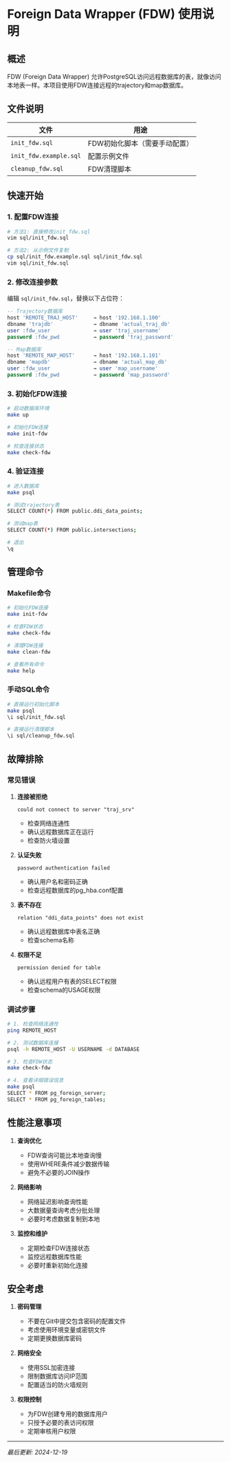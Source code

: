 # Foreign Data Wrapper (FDW) 使用说明

## 概述

FDW (Foreign Data Wrapper) 允许PostgreSQL访问远程数据库的表，就像访问本地表一样。本项目使用FDW连接远程的trajectory和map数据库。

## 文件说明

| 文件 | 用途 |
|------|------|
| `init_fdw.sql` | FDW初始化脚本（需要手动配置） |
| `init_fdw.example.sql` | 配置示例文件 |
| `cleanup_fdw.sql` | FDW清理脚本 |

## 快速开始

### 1. 配置FDW连接

```bash
# 方法1: 直接修改init_fdw.sql
vim sql/init_fdw.sql

# 方法2: 从示例文件复制
cp sql/init_fdw.example.sql sql/init_fdw.sql
vim sql/init_fdw.sql
```

### 2. 修改连接参数

编辑 `sql/init_fdw.sql`，替换以下占位符：

```sql
-- Trajectory数据库
host 'REMOTE_TRAJ_HOST'     → host '192.168.1.100' 
dbname 'trajdb'             → dbname 'actual_traj_db'
user :fdw_user              → user 'traj_username'
password :fdw_pwd           → password 'traj_password'

-- Map数据库  
host 'REMOTE_MAP_HOST'      → host '192.168.1.101'
dbname 'mapdb'              → dbname 'actual_map_db'
user :fdw_user              → user 'map_username'
password :fdw_pwd           → password 'map_password'
```

### 3. 初始化FDW连接

```bash
# 启动数据库环境
make up

# 初始化FDW连接
make init-fdw

# 检查连接状态
make check-fdw
```

### 4. 验证连接

```bash
# 进入数据库
make psql

# 测试trajectory表
SELECT COUNT(*) FROM public.ddi_data_points;

# 测试map表
SELECT COUNT(*) FROM public.intersections;

# 退出
\q
```

## 管理命令

### Makefile命令

```bash
# 初始化FDW连接
make init-fdw

# 检查FDW状态
make check-fdw

# 清理FDW连接
make clean-fdw

# 查看所有命令
make help
```

### 手动SQL命令

```bash
# 直接运行初始化脚本
make psql
\i sql/init_fdw.sql

# 直接运行清理脚本
\i sql/cleanup_fdw.sql
```

## 故障排除

### 常见错误

1. **连接被拒绝**
   ```
   could not connect to server "traj_srv"
   ```
   - 检查网络连通性
   - 确认远程数据库正在运行
   - 检查防火墙设置

2. **认证失败**
   ```
   password authentication failed
   ```
   - 确认用户名和密码正确
   - 检查远程数据库的pg_hba.conf配置

3. **表不存在**
   ```
   relation "ddi_data_points" does not exist
   ```
   - 确认远程数据库中表名正确
   - 检查schema名称

4. **权限不足**
   ```
   permission denied for table
   ```
   - 确认远程用户有表的SELECT权限
   - 检查schema的USAGE权限

### 调试步骤

```bash
# 1. 检查网络连通性
ping REMOTE_HOST

# 2. 测试数据库连接
psql -h REMOTE_HOST -U USERNAME -d DATABASE

# 3. 检查FDW状态
make check-fdw

# 4. 查看详细错误信息
make psql
SELECT * FROM pg_foreign_server;
SELECT * FROM pg_foreign_tables;
```

## 性能注意事项

1. **查询优化**
   - FDW查询可能比本地查询慢
   - 使用WHERE条件减少数据传输
   - 避免不必要的JOIN操作

2. **网络影响**
   - 网络延迟影响查询性能
   - 大数据量查询考虑分批处理
   - 必要时考虑数据复制到本地

3. **监控和维护**
   - 定期检查FDW连接状态
   - 监控远程数据库性能
   - 必要时重新初始化连接

## 安全考虑

1. **密码管理**
   - 不要在Git中提交包含密码的配置文件
   - 考虑使用环境变量或密钥文件
   - 定期更换数据库密码

2. **网络安全**
   - 使用SSL加密连接
   - 限制数据库访问IP范围
   - 配置适当的防火墙规则

3. **权限控制**
   - 为FDW创建专用的数据库用户
   - 只授予必要的表访问权限
   - 定期审核用户权限

---

*最后更新: 2024-12-19* 